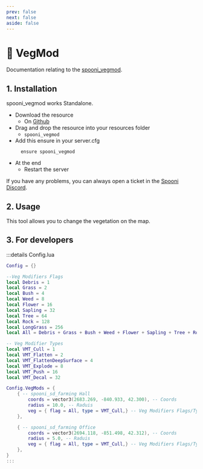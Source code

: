 ```yaml
---
prev: false
next: false
aside: false
---
```


# 🌱 VegMod
Documentation relating to the [spooni_vegmod](https://github.com/Spooni-Development/spooni_vegmod).

## 1. Installation
spooni_vegmod works Standalone. 

- Download the resource
  - On [Github](https://github.com/Spooni-Development/spooni_vegmod)
- Drag and drop the resource into your resources folder
  - `spooni_vegmod`
- Add this ensure in your server.cfg
  ```
    ensure spooni_vegmod
  ```
- At the end
  - Restart the server

If you have any problems, you can always open a ticket in the [Spooni Discord](https://discord.gg/spooni).

## 2. Usage
This tool allows you to change the vegetation on the map. 

## 3. For developers

:::details Config.lua
```lua
Config = {}

--Veg Modifiers Flags
local Debris = 1
local Grass = 2
local Bush = 4
local Weed = 8
local Flower = 16
local Sapling = 32
local Tree = 64
local Rock = 128
local LongGrass = 256
local All = Debris + Grass + Bush + Weed + Flower + Sapling + Tree + Rock + LongGrass

-- Veg Modifier Types
local VMT_Cull = 1
local VMT_Flatten = 2
local VMT_FlattenDeepSurface = 4
local VMT_Explode = 8
local VMT_Push = 16
local VMT_Decal = 32

Config.VegMods = {
    { -- spooni_sd_farming Hall
        coords = vector3(2683.269, -840.933, 42.300), -- Coords
        radius = 10.0, -- Raduis
        veg = { flag = All, type = VMT_Cull,} -- Veg Modifiers Flags/Types
    },

    { -- spooni_sd_farming Office
        coords = vector3(2694.118, -851.498, 42.312), -- Coords
        radius = 5.0, -- Raduis
        veg = { flag = All, type = VMT_Cull,} -- Veg Modifiers Flags/Types
    },
}
:::
